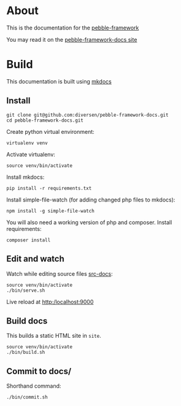 # About 

This is the documentation for the [pebble-framework](https://github.com/diversen/pebble-framework)

You may read it on the [pebble-framework-docs site](https://diversen.github.io/pebble-framework-docs/)

# Build

This documentation is built using [mkdocs](https://www.mkdocs.org/)

## Install

    git clone git@github.com:diversen/pebble-framework-docs.git
    cd pebble-framework-docs.git

Create python virtual environment:

    virtualenv venv

Activate virtualenv:

    source venv/bin/activate

Install mkdocs:

    pip install -r requirements.txt

Install simple-file-watch (for adding changed php files to mkdocs):

    npm install -g simple-file-watch

You will also need a working version of php and composer. Install
requirements: 

    composer install

## Edit and watch

Watch while editing source files [src-docs](src-docs):

    source venv/bin/activate
    ./bin/serve.sh

Live reload at [http:/localhost:9000](http://localhost:9000)


## Build docs

This builds a static HTML site in `site`.

    source venv/bin/activate
    ./bin/build.sh

## Commit to docs/

Shorthand command:

    ./bin/commit.sh
